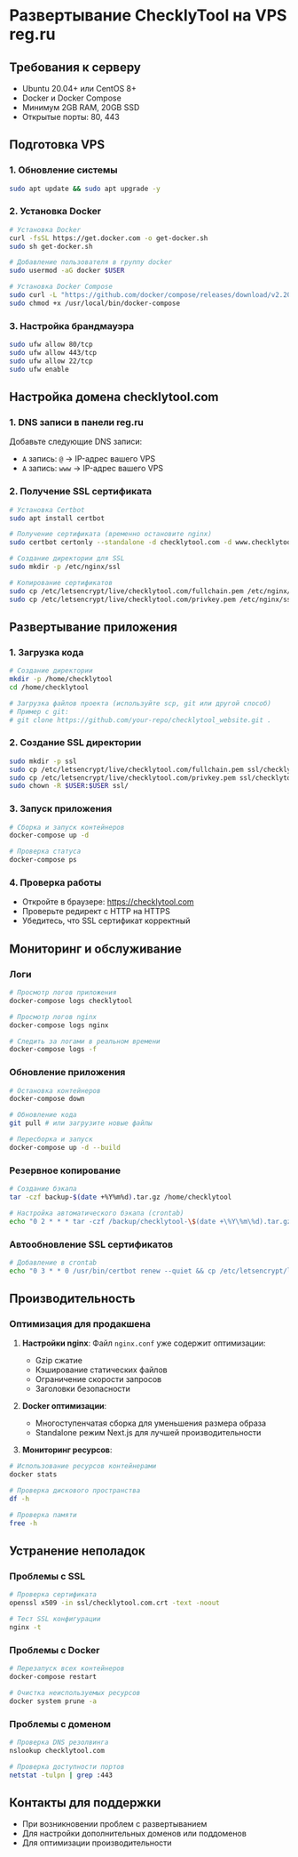 # Развертывание ChecklyTool на VPS reg.ru

## Требования к серверу

- Ubuntu 20.04+ или CentOS 8+
- Docker и Docker Compose
- Минимум 2GB RAM, 20GB SSD
- Открытые порты: 80, 443

## Подготовка VPS

### 1. Обновление системы

```bash
sudo apt update && sudo apt upgrade -y
```

### 2. Установка Docker

```bash
# Установка Docker
curl -fsSL https://get.docker.com -o get-docker.sh
sudo sh get-docker.sh

# Добавление пользователя в группу docker
sudo usermod -aG docker $USER

# Установка Docker Compose
sudo curl -L "https://github.com/docker/compose/releases/download/v2.20.0/docker-compose-$(uname -s)-$(uname -m)" -o /usr/local/bin/docker-compose
sudo chmod +x /usr/local/bin/docker-compose
```

### 3. Настройка брандмауэра

```bash
sudo ufw allow 80/tcp
sudo ufw allow 443/tcp
sudo ufw allow 22/tcp
sudo ufw enable
```

## Настройка домена checklytool.com

### 1. DNS записи в панели reg.ru

Добавьте следующие DNS записи:
- `A` запись: `@` → IP-адрес вашего VPS
- `A` запись: `www` → IP-адрес вашего VPS

### 2. Получение SSL сертификата

```bash
# Установка Certbot
sudo apt install certbot

# Получение сертификата (временно остановите nginx)
sudo certbot certonly --standalone -d checklytool.com -d www.checklytool.com

# Создание директории для SSL
sudo mkdir -p /etc/nginx/ssl

# Копирование сертификатов
sudo cp /etc/letsencrypt/live/checklytool.com/fullchain.pem /etc/nginx/ssl/checklytool.com.crt
sudo cp /etc/letsencrypt/live/checklytool.com/privkey.pem /etc/nginx/ssl/checklytool.com.key
```

## Развертывание приложения

### 1. Загрузка кода

```bash
# Создание директории
mkdir -p /home/checklytool
cd /home/checklytool

# Загрузка файлов проекта (используйте scp, git или другой способ)
# Пример с git:
# git clone https://github.com/your-repo/checklytool_website.git .
```

### 2. Создание SSL директории

```bash
sudo mkdir -p ssl
sudo cp /etc/letsencrypt/live/checklytool.com/fullchain.pem ssl/checklytool.com.crt
sudo cp /etc/letsencrypt/live/checklytool.com/privkey.pem ssl/checklytool.com.key
sudo chown -R $USER:$USER ssl/
```

### 3. Запуск приложения

```bash
# Сборка и запуск контейнеров
docker-compose up -d

# Проверка статуса
docker-compose ps
```

### 4. Проверка работы

- Откройте в браузере: https://checklytool.com
- Проверьте редирект с HTTP на HTTPS
- Убедитесь, что SSL сертификат корректный

## Мониторинг и обслуживание

### Логи

```bash
# Просмотр логов приложения
docker-compose logs checklytool

# Просмотр логов nginx
docker-compose logs nginx

# Следить за логами в реальном времени
docker-compose logs -f
```

### Обновление приложения

```bash
# Остановка контейнеров
docker-compose down

# Обновление кода
git pull # или загрузите новые файлы

# Пересборка и запуск
docker-compose up -d --build
```

### Резервное копирование

```bash
# Создание бэкапа
tar -czf backup-$(date +%Y%m%d).tar.gz /home/checklytool

# Настройка автоматического бэкапа (crontab)
echo "0 2 * * * tar -czf /backup/checklytool-\$(date +\%Y\%m\%d).tar.gz /home/checklytool" | sudo crontab -
```

### Автообновление SSL сертификатов

```bash
# Добавление в crontab
echo "0 3 * * 0 /usr/bin/certbot renew --quiet && cp /etc/letsencrypt/live/checklytool.com/fullchain.pem /home/checklytool/ssl/checklytool.com.crt && cp /etc/letsencrypt/live/checklytool.com/privkey.pem /home/checklytool/ssl/checklytool.com.key && docker-compose -f /home/checklytool/docker-compose.yml restart nginx" | sudo crontab -
```

## Производительность

### Оптимизация для продакшена

1. **Настройки nginx**: Файл `nginx.conf` уже содержит оптимизации:
   - Gzip сжатие
   - Кэширование статических файлов
   - Ограничение скорости запросов
   - Заголовки безопасности

2. **Docker оптимизации**:
   - Многоступенчатая сборка для уменьшения размера образа
   - Standalone режим Next.js для лучшей производительности

3. **Мониторинг ресурсов**:
```bash
# Использование ресурсов контейнерами
docker stats

# Проверка дискового пространства
df -h

# Проверка памяти
free -h
```

## Устранение неполадок

### Проблемы с SSL

```bash
# Проверка сертификата
openssl x509 -in ssl/checklytool.com.crt -text -noout

# Тест SSL конфигурации
nginx -t
```

### Проблемы с Docker

```bash
# Перезапуск всех контейнеров
docker-compose restart

# Очистка неиспользуемых ресурсов
docker system prune -a
```

### Проблемы с доменом

```bash
# Проверка DNS резолвинга
nslookup checklytool.com

# Проверка доступности портов
netstat -tulpn | grep :443
```

## Контакты для поддержки

- При возникновении проблем с развертыванием
- Для настройки дополнительных доменов или поддоменов
- Для оптимизации производительности